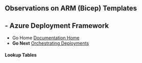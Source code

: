 ## Observations on ARM (Bicep) Templates 

## - Azure Deployment Framework ## 
- Go Home [Documentation Home](./index.md)
- **Go Next** [Orchestrating Deployments](./Orchestrating_Deployments.md)

####  Lookup Tables

